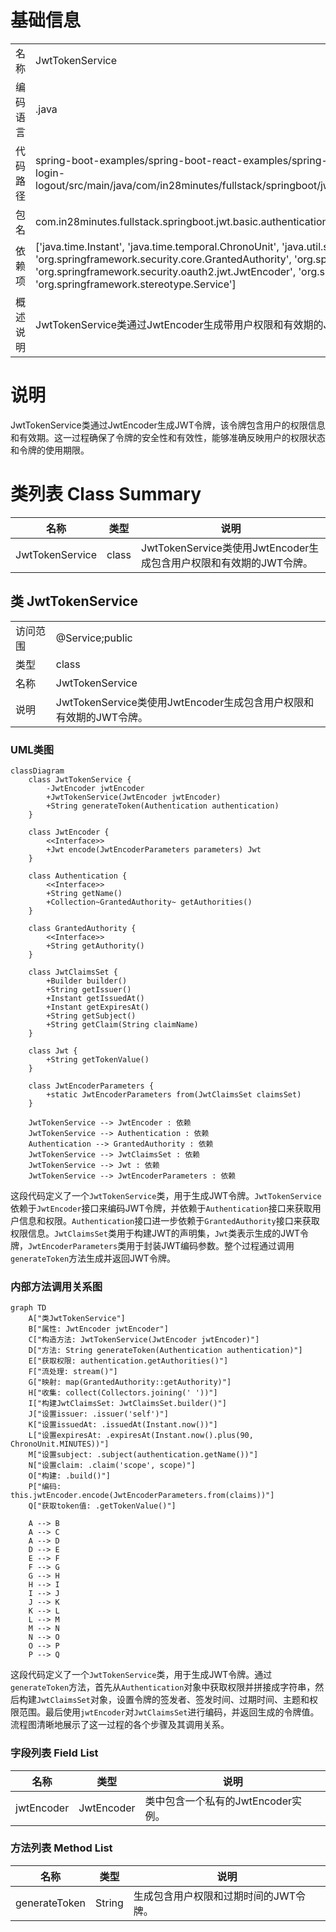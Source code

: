 # 基础信息

|      |      |
|------|------|
| 名称 | JwtTokenService |
| 编码语言 | .java |
| 代码路径 | spring-boot-examples/spring-boot-react-examples/spring-boot-react-jwt-auth-login-logout/backend-spring-boot-react-jwt-auth-login-logout/src/main/java/com/in28minutes/fullstack/springboot/jwt/basic/authentication/springbootjwtauthloginlogout/jwt/JwtTokenService.java |
| 包名 | com.in28minutes.fullstack.springboot.jwt.basic.authentication.springbootjwtauthloginlogout.jwt |
| 依赖项 | ['java.time.Instant', 'java.time.temporal.ChronoUnit', 'java.util.stream.Collectors', 'org.springframework.security.core.Authentication', 'org.springframework.security.core.GrantedAuthority', 'org.springframework.security.oauth2.jwt.JwtClaimsSet', 'org.springframework.security.oauth2.jwt.JwtEncoder', 'org.springframework.security.oauth2.jwt.JwtEncoderParameters', 'org.springframework.stereotype.Service'] |
| 概述说明 | JwtTokenService类通过JwtEncoder生成带用户权限和有效期的JWT令牌。 |

# 说明

JwtTokenService类通过JwtEncoder生成JWT令牌，该令牌包含用户的权限信息和有效期。这一过程确保了令牌的安全性和有效性，能够准确反映用户的权限状态和令牌的使用期限。

# 类列表 Class Summary

| 名称   | 类型  | 说明 |
|-------|------|-------------|
| JwtTokenService | class | JwtTokenService类使用JwtEncoder生成包含用户权限和有效期的JWT令牌。 |



## 类 JwtTokenService

|      |      |
|------|------|
| 访问范围 | @Service;public |
| 类型 | class |
| 名称 | JwtTokenService |
| 说明 | JwtTokenService类使用JwtEncoder生成包含用户权限和有效期的JWT令牌。 |


### UML类图

```mermaid
classDiagram
    class JwtTokenService {
        -JwtEncoder jwtEncoder
        +JwtTokenService(JwtEncoder jwtEncoder)
        +String generateToken(Authentication authentication)
    }

    class JwtEncoder {
        <<Interface>>
        +Jwt encode(JwtEncoderParameters parameters) Jwt
    }

    class Authentication {
        <<Interface>>
        +String getName()
        +Collection~GrantedAuthority~ getAuthorities()
    }

    class GrantedAuthority {
        <<Interface>>
        +String getAuthority()
    }

    class JwtClaimsSet {
        +Builder builder()
        +String getIssuer()
        +Instant getIssuedAt()
        +Instant getExpiresAt()
        +String getSubject()
        +String getClaim(String claimName)
    }

    class Jwt {
        +String getTokenValue()
    }

    class JwtEncoderParameters {
        +static JwtEncoderParameters from(JwtClaimsSet claimsSet)
    }

    JwtTokenService --> JwtEncoder : 依赖
    JwtTokenService --> Authentication : 依赖
    Authentication --> GrantedAuthority : 依赖
    JwtTokenService --> JwtClaimsSet : 依赖
    JwtTokenService --> Jwt : 依赖
    JwtTokenService --> JwtEncoderParameters : 依赖
```

这段代码定义了一个`JwtTokenService`类，用于生成JWT令牌。`JwtTokenService`依赖于`JwtEncoder`接口来编码JWT令牌，并依赖于`Authentication`接口来获取用户信息和权限。`Authentication`接口进一步依赖于`GrantedAuthority`接口来获取权限信息。`JwtClaimsSet`类用于构建JWT的声明集，`Jwt`类表示生成的JWT令牌，`JwtEncoderParameters`类用于封装JWT编码参数。整个过程通过调用`generateToken`方法生成并返回JWT令牌。


### 内部方法调用关系图

```mermaid
graph TD
    A["类JwtTokenService"]
    B["属性: JwtEncoder jwtEncoder"]
    C["构造方法: JwtTokenService(JwtEncoder jwtEncoder)"]
    D["方法: String generateToken(Authentication authentication)"]
    E["获取权限: authentication.getAuthorities()"]
    F["流处理: stream()"]
    G["映射: map(GrantedAuthority::getAuthority)"]
    H["收集: collect(Collectors.joining(' '))"]
    I["构建JwtClaimsSet: JwtClaimsSet.builder()"]
    J["设置issuer: .issuer('self')"]
    K["设置issuedAt: .issuedAt(Instant.now())"]
    L["设置expiresAt: .expiresAt(Instant.now().plus(90, ChronoUnit.MINUTES))"]
    M["设置subject: .subject(authentication.getName())"]
    N["设置claim: .claim('scope', scope)"]
    O["构建: .build()"]
    P["编码: this.jwtEncoder.encode(JwtEncoderParameters.from(claims))"]
    Q["获取token值: .getTokenValue()"]

    A --> B
    A --> C
    A --> D
    D --> E
    E --> F
    F --> G
    G --> H
    H --> I
    I --> J
    J --> K
    K --> L
    L --> M
    M --> N
    N --> O
    O --> P
    P --> Q
```

这段代码定义了一个`JwtTokenService`类，用于生成JWT令牌。通过`generateToken`方法，首先从`Authentication`对象中获取权限并拼接成字符串，然后构建`JwtClaimsSet`对象，设置令牌的签发者、签发时间、过期时间、主题和权限范围。最后使用`jwtEncoder`对`JwtClaimsSet`进行编码，并返回生成的令牌值。流程图清晰地展示了这一过程的各个步骤及其调用关系。

### 字段列表 Field List

| 名称  | 类型  | 说明 |
|-------|-------|------|
| jwtEncoder | JwtEncoder | 类中包含一个私有的JwtEncoder实例。 |

### 方法列表 Method List

| 名称  | 类型  | 说明 |
|-------|-------|------|
| generateToken | String | 生成包含用户权限和过期时间的JWT令牌。 |




